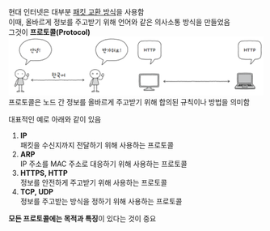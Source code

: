 현대 인터넷은 대부분 [패킷 교환 방식](네트워크.md#패킷%20교환(Packet%20Switching)%20방식)을 사용함  
이때, 올바르게 정보를 주고받기 위해 언어와 같은 의사소통 방식을 만들었음  
그것이 **프로토콜(Protocol)**  
![](img/Protocol.png)  
프로토콜은 노드 간 정보를 올바르게 주고받기 위해 합의된 규칙이나 방법을 의미함  

대표적인 예로 아래와 같이 있음  
1. **IP**  
   패킷을 수신지까지 전달하기 위해 사용하는 프로토콜  
2. **ARP**  
   IP 주소를 MAC 주소로 대응하기 위해 사용하는 프로토콜  
3. **HTTPS, HTTP**  
   정보를 안전하게 주고받기 위해 사용하는 프로토콜  
4. **TCP, UDP**  
   정보를 주고받는 방식을 정하기 위해 사용하는 프로토콜  
   
**모든 프로토콜에는 목적과 특징**이 있다는 것이 중요  

